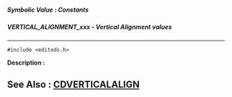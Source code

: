 ##### Symbolic Value : Constants
##### VERTICAL_ALIGNMENT_xxx - Vertical Alignment values
---
```
#include <editods.h>
```
**Description :**



**See Also :**
[CDVERTICALALIGN](/domino-c-api-docs/reference/Data/CDVERTICALALIGN)
---

